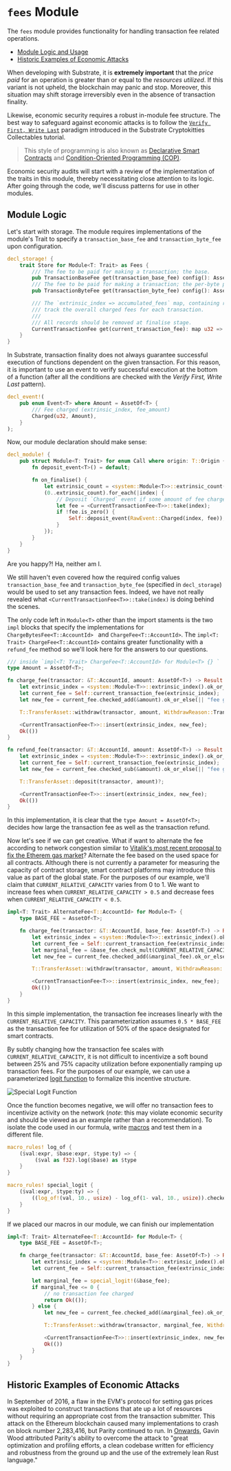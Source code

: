 # `fees` Module

The `fees` module provides functionality for handling transaction fee related operations. 

* [Module Logic and Usage](#annot8)
* [Historic Examples of Economic Attacks](#attacks)

When developing with Substrate, it is **extremely important** that the *price paid* for an operation is greater than or equal to the *resources utilized*. If this variant is not upheld, the blockchain may panic and stop. Moreover, this situation may shift storage irreversibly even in the absence of transaction finality.

Likewise, economic security requires a robust in-module fee structure. The best way to safeguard against economic attacks is to follow the [`Verify First, Write Last`](https://shawntabrizi.github.io/substrate-collectables-workshop/#/2/tracking-all-kitties?id=quotverify-first-write-lastquot) paradigm introduced in the Substrate Cryptokitties Collectables tutorial. 

> This style of programming is also known as [Declarative Smart Contracts](https://www.tokendaily.co/blog/declarative-smart-contracts) and [Condition-Oriented Programming (COP)](https://www.parity.io/condition-oriented-programming/).

Economic security audits will start with a review of the implementation of the traits in this module, thereby necessitating close attention to its logic. After going through the code, we'll discuss patterns for use in other modules.

## Module Logic <a name = "annot8"></a>

Let's start with storage. The module requires implementations of the module's Trait to specify a `transaction_base_fee` and `transaction_byte_fee` upon configuration.

```rust
decl_storage! {
	trait Store for Module<T: Trait> as Fees {
		/// The fee to be paid for making a transaction; the base.
		pub TransactionBaseFee get(transaction_base_fee) config(): AssetOf<T>;
		/// The fee to be paid for making a transaction; the per-byte portion.
		pub TransactionByteFee get(transaction_byte_fee) config(): AssetOf<T>;

		/// The `extrinsic_index => accumulated_fees` map, containing records to
		/// track the overall charged fees for each transaction.
		///
		/// All records should be removed at finalise stage.
		CurrentTransactionFee get(current_transaction_fee): map u32 => AssetOf<T>;
	}
}
```

In Substrate, transaction finality does not always guarantee successful execution of functions dependent on the given transaction. For this reason, it is important to use an event to verify successful execution at the bottom of a function (after all the conditions are checked with the *Verify First, Write Last* pattern). 

```rust
decl_event!(
	pub enum Event<T> where Amount = AssetOf<T> {
		/// Fee charged (extrinsic_index, fee_amount)
		Charged(u32, Amount),
	}
);
```

Now, our module declaration should make sense:

```rust
decl_module! {
	pub struct Module<T: Trait> for enum Call where origin: T::Origin {
		fn deposit_event<T>() = default;

		fn on_finalise() {
			let extrinsic_count = <system::Module<T>>::extrinsic_count();
			(0..extrinsic_count).for_each(|index| {
				// Deposit `Charged` event if some amount of fee charged.
				let fee = <CurrentTransactionFee<T>>::take(index);
				if !fee.is_zero() {
					Self::deposit_event(RawEvent::Charged(index, fee));
				}
			});
		}
	}
}
```

Are you happy?! Ha, neither am I. 

We still haven't even covered how the required config values `transaction_base_fee` and `transaction_byte_fee` (specified in `decl_storage`) would be used to set any transaction fees. Indeed, we have not really revealed what `<CurrentTransactionFee<T>>::take(index)` is doing behind the scenes.

The only code left in `Module<T>` other than the import staments is the two `impl` blocks that specify the implementations for `ChargeBytesFee<T::AccountId> ` and `ChargeFee<T::AccountId>`. The `impl<T: Trait> ChargeFee<T::AccountId>` contains greater functionality with a `refund_fee` method so we'll look here for the answers to our questions.

```rust
/// inside `impl<T: Trait> ChargeFee<T::AccountId> for Module<T> {} `
type Amount = AssetOf<T>;

fn charge_fee(transactor: &T::AccountId, amount: AssetOf<T>) -> Result {
    let extrinsic_index = <system::Module<T>>::extrinsic_index().ok_or_else(|| "no extrinsic index found")?;
    let current_fee = Self::current_transaction_fee(extrinsic_index);
    let new_fee = current_fee.checked_add(&amount).ok_or_else(|| "fee got overflow after charge")?;

    T::TransferAsset::withdraw(transactor, amount, WithdrawReason::TransactionPayment)?;

    <CurrentTransactionFee<T>>::insert(extrinsic_index, new_fee);
    Ok(())
}

fn refund_fee(transactor: &T::AccountId, amount: AssetOf<T>) -> Result {
    let extrinsic_index = <system::Module<T>>::extrinsic_index().ok_or_else(|| "no extrinsic index found")?;
    let current_fee = Self::current_transaction_fee(extrinsic_index);
    let new_fee = current_fee.checked_sub(&amount).ok_or_else(|| "fee got underflow after refund")?;

    T::TransferAsset::deposit(transactor, amount)?;

    <CurrentTransactionFee<T>>::insert(extrinsic_index, new_fee);
    Ok(())
}
```

In this implementation, it is clear that the `type Amount = AssetOf<T>;` decides how large the transaction fee as well as the transaction refund. 

Now let's see if we can get creative. What if want to alternate the fee according to network congestion similar to [Vitalik's most recent proposal to fix the Etherem gas market](https://medium.com/@eric.conner/fixing-the-ethereum-fee-market-eip-1559-9109f1c1814b)? Alternate the fee based on the used space for all contracts. Although there is not currently a parameter for measuring the capacity of contract storage, smart contract platforms may introduce this value as part of the global state. For the purposes of our example, we'll claim that `CURRENT_RELATIVE_CAPACITY` varies from 0 to 1. We want to increase fees when `CURRENT_RELATIVE_CAPACITY > 0.5` and decrease fees when `CURRENT_RELATIVE_CAPACITY < 0.5`.

```rust
impl<T: Trait> AlternateFee<T::AccountId> for Module<T> {
    type BASE_FEE = AssetOf<T>;

    fn charge_fee(transactor: &T::AccountId, base_fee: AssetOf<T>) -> Result {
        let extrinsic_index = <system::Module<T>>::extrinsic_index().ok_or_else(|| "no extrinsic index found")?;
        let current_fee = Self::current_transaction_fee(extrinsic_index);
        let marginal_fee = &base_fee.check_mult(CURRENT_RELATIVE_CAPACITY)
        let new_fee = current_fee.checked_add(&marginal_fee).ok_or_else(|| "fee got overflow after charge")?;

        T::TransferAsset::withdraw(transactor, amount, WithdrawReason::TransactionPayment)?;

        <CurrentTransactionFee<T>>::insert(extrinsic_index, new_fee);
        Ok(())
    }
}
```

In this simple implementation, the transaction fee increases linearly with the `CURRENT_RELATIVE_CAPACITY`. This parameterization assumes `0.5 * BASE_FEE` as the transaction fee for utilization of 50% of the space designated for smart contracts. 

By subtly changing how the transaction fee scales with `CURRENT_RELATIVE_CAPACITY`, it is not difficult to incentivize a soft bound between 25% and 75% capacity utilization before exponentially ramping up transaction fees. For the purposes of our example, we can use a parameterized [logit function](https://tinyurl.com/y35rrrvp) to formalize this incentive structure.

![Special Logit Function](../misc/special_logit.png)

Once the function becomes negative, we will offer no transaction fees to incentivize activity on the network (*note*: this may violate economic security and should be viewed as an example rather than a recommendation). To isolate the code used in our formula, write [macros](https://danielkeep.github.io/tlborm/book/index.html) and test them in a different file.

```rust
macro_rules! log_of {
    ($val:expr, $base:expr, $type:ty) => {
         ($val as f32).log($base) as $type
    }
}

macro_rules! special_logit {
    ($val:expr, $type:ty) => {
        ((log_of!(val, 10., usize) - log_of(1- val, 10., usize)).checked_add(2)).checked_mult(0.5)as $type
    }
}
```

If we placed our macros in our module, we can finish our implementation

```rust
impl<T: Trait> AlternateFee<T::AccountId> for Module<T> {
    type BASE_FEE = AssetOf<T>;

    fn charge_fee(transactor: &T::AccountId, base_fee: AssetOf<T>) -> Result {
        let extrinsic_index = <system::Module<T>>::extrinsic_index().ok_or_else(|| "no extrinsic index found")?;
        let current_fee = Self::current_transaction_fee(extrinsic_index);

        let marginal_fee = special_logit!(&base_fee);
        if marginal_fee <= 0 {
            // no transaction fee charged
            return Ok(());
        } else {
            let new_fee = current_fee.checked_add(&marginal_fee).ok_or_else(|| "fee got overflow after charge")?;

            T::TransferAsset::withdraw(transactor, marginal_fee, WithdrawReason::TransactionPayment)?;

            <CurrentTransactionFee<T>>::insert(extrinsic_index, new_fee);
            Ok(())
        }
    }
}
```

## Historic Examples of Economic Attacks <a name = "attacks"></a>

In September of 2016, a flaw in the EVM's protocol for setting gas prices was exploited to construct transactions that ate up a lot of resources without requiring an appropriate cost from the transaction submitter. This attack on the Ethereum blockchain caused many implementations to crash on block number 2,283,416, but Parity continued to run. In [Onwards](https://www.parity.io/onwards/), Gavin Wood attributed Parity's ability to overcome the attack to "great optimization and profiling efforts, a clean codebase written for efficiency and robustness from the ground up and the use of the extremely lean Rust language." 